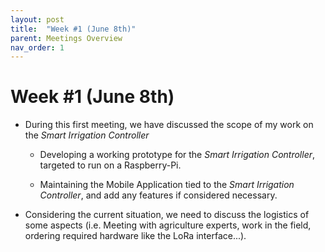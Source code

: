 ```yaml
---
layout: post
title:  "Week #1 (June 8th)"
parent: Meetings Overview
nav_order: 1
---
```


# Week #1 (June 8th)

- During this first meeting, we have discussed the scope of my work on the *Smart Irrigation Controller*

  - Developing a working prototype for the *Smart Irrigation Controller*, targeted to run on a Raspberry-Pi.

  - Maintaining the Mobile Application tied to the *Smart Irrigation Controller*, and add any features if considered necessary.

- Considering the current situation, we need to discuss the logistics of some aspects (i.e. Meeting with agriculture experts, work in the field, ordering required hardware like the LoRa interface...). 


